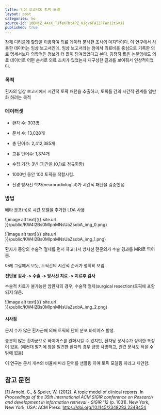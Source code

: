 ```yaml
---
title: 임상 보고서의 토픽 모델
layout: post
categories: ko
source-id: 10BNjZ_4AsX_TJfeKTbt4PZ_HJgv6FAIZFFWn12tGVJI
published: true
---
```

잠재 디리클레 할당을 이용하여 의료 데이터 분석한 조사의 마지막이다. 이 연구에서 사용한 데이터는 임상 보고서인데, 임상 보고서라는 점에서 의료비를 중심으로 기록한 의료 명세서보다 의학적인 정보가 더 많이 담겨있었다고 본다. 굉장히 짧은 논문임에도 의료 데이터로 어떤 순서로 의료 조치가 있었는지 재구성한 결과를 보여줘서 인상적이었다.

### 목적

환자의 임상 보고서에서 시간적 토픽 패턴을 추출하고, 토픽들 간의 시간적 관계를 일반화 하려는 목적 

### 데이터셋

* 환자 수: 303명

* 문서 수: 13,028개

* 총 단어수: 2,412,385개

* 고유 단어수: 1,374개

* 수집 기간: 3년 (기간을 (0,1)로 정규화함)

* 1000번 동안 100 토픽을 적합시킴.

* 신경 방사선 학자(neuroradiologist)가 시간적 패턴을 검증했음.

### 방법

베타 분포(π)로 시간 모델을 추가한 LDA 사용

![image alt text]({{ site.url }}/public/KW4I2Bs0MIpnMNsUaZsobA_img_0.png)

![image alt text]({{ site.url }}/public/KW4I2Bs0MIpnMNsUaZsobA_img_1.png)

환자가 종양의 수술적 절제를 먼저 하고나서 방사선 전문의가 수술 경과를 MRI로 찍어봄.

아래 그림에서 보듯, 토픽간의 시간적 순서가 명확히 보임. 

**진단용 검사 -> 수술 -> 방사선 치료 -> 치료후 검사**

수술적 치료가 불가능한 암환자의 경우, 수술적 절제(surgical resection)토픽에 포함되지 않음.

![image alt text]({{ site.url }}/public/KW4I2Bs0MIpnMNsUaZsobA_img_2.png)

#### 시사점

문서 수가 많은 환자군에 의해 토픽의 단어 분포 바이어스 발생.

충분히 많은 환자군으로 바이어스를 완화시킬 수 있지만, 환자당 문서수가 상이한 특징이 있음. (예컨대 말기에 암을 발견한 환자의 경우 금방 사망하고, 관련 문서도 적을 수 밖에 없음)

이 연구는 문서 개수의 비율에 따라 단어를 샘플링 하여 토픽 모델링 하라고 제안함.

## 참고 문헌

[1] Arnold, C., & Speier, W. (2012). A topic model of clinical reports. In *Proceedings of the 35th international ACM SIGIR conference on Research and development in information retrieval - SIGIR '12* (p. 1031). New York, New York, USA: ACM Press. https://doi.org/10.1145/2348283.2348454

